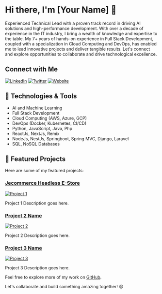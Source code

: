 # Hi there, I'm [Your Name] 👋

Experienced Technical Lead with a proven track record in driving AI solutions and high-performance development. With over a decade of experience in the IT industry, I bring a wealth of knowledge and expertise to the table. My 7+ years of hands-on experience in Full Stack Development, coupled with a specialization in Cloud Computing and DevOps, has enabled me to lead innovative projects and deliver tangible results. Let's connect and explore opportunities to collaborate and drive technological excellence.

## Connect with Me

[![LinkedIn](https://img.shields.io/badge/LinkedIn-imajs7-blue?style=flat-square&logo=linkedin)](https://linkedin.com/in/imajs7)
[![Twitter](https://img.shields.io/badge/Twitter-YourTwitterHandle-blue?style=flat-square&logo=twitter)](https://twitter.com/imajs7)
[![Website](https://img.shields.io/badge/Website-YourWebsiteURL-blue?style=flat-square)](blog.merncloud.com)

## 🔧 Technologies & Tools

- AI and Machine Learning
- Full Stack Development
- Cloud Computing (AWS, Azure, GCP)
- DevOps (Docker, Kubernetes, CI/CD)
- Python, JavaScript, Java, Php
- ReactJs, NextJs, Remix
- NodeJs, NestJs, Springboot, Spring MVC, Django, Laravel
- SQL, NoSQL Databases

## 🚀 Featured Projects

Here are some of my featured projects:

### [Jecommerce Headless E-Store](https://gitlab.com/headless-cms/kbathbrewery-frontend)

[![Project 1](Project1ImageURL)](https://github.com/imajs7/imajs7/blob/main/Screenshot%202023-09-10%20at%201.43.43%20AM.png?raw=true)

Project 1 Description goes here.

### [Project 2 Name](Project2URL)

[![Project 2](Project2ImageURL)](Project2URL)

Project 2 Description goes here.

### [Project 3 Name](Project3URL)

[![Project 3](Project3ImageURL)](Project3URL)

Project 3 Description goes here.

Feel free to explore more of my work on [GitHub](https://github.com/YourGitHubUsername).

Let's collaborate and build something amazing together! 😄
